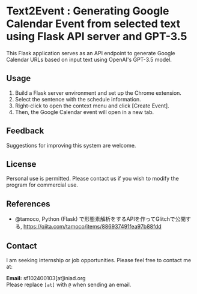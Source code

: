 # Text2Event : Generating Google Calendar Event from selected text using Flask API server and GPT-3.5
This Flask application serves as an API endpoint to generate Google Calendar URLs based on input text using OpenAI's GPT-3.5 model.

## Usage
1. Build a Flask server environment and set up the Chrome extension.
2. Select the sentence with the schedule information.
3. Right-click to open the context menu and click [Create Event].
3. Then, the Google Calendar event will open in a new tab.

## Feedback
Suggestions for improving this system are welcome.

## License
Personal use is permitted. Please contact us if you wish to modify the program for commercial use.

## References
- @tamoco, Python (Flask) で形態素解析をするAPIを作ってGlitchで公開する, https://qiita.com/tamoco/items/886937491fea97b88fdd

## Contact
I am seeking internship or job opportunities. Please feel free to contact me at:

**Email:** sf102400103[at]iniad.org <br>
Please replace `[at]` with `@` when sending an email.
